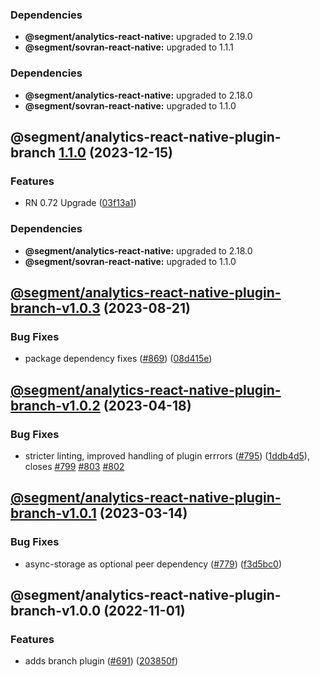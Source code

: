 ### Dependencies

* **@segment/analytics-react-native:** upgraded to 2.19.0
* **@segment/sovran-react-native:** upgraded to 1.1.1

### Dependencies

* **@segment/analytics-react-native:** upgraded to 2.18.0
* **@segment/sovran-react-native:** upgraded to 1.1.0

## @segment/analytics-react-native-plugin-branch [1.1.0](https://github.com/segmentio/analytics-react-native/compare/@segment/analytics-react-native-plugin-branch-v1.0.3...@segment/analytics-react-native-plugin-branch-v1.1.0) (2023-12-15)


### Features

* RN 0.72 Upgrade ([03f13a1](https://github.com/segmentio/analytics-react-native/commit/03f13a19c79d8aaad726639de5f0327c748fed1f))



### Dependencies

* **@segment/analytics-react-native:** upgraded to 2.18.0
* **@segment/sovran-react-native:** upgraded to 1.1.0

## [@segment/analytics-react-native-plugin-branch-v1.0.3](https://github.com/segmentio/analytics-react-native/compare/@segment/analytics-react-native-plugin-branch-v1.0.2...@segment/analytics-react-native-plugin-branch-v1.0.3) (2023-08-21)


### Bug Fixes

* package dependency fixes ([#869](https://github.com/segmentio/analytics-react-native/issues/869)) ([08d415e](https://github.com/segmentio/analytics-react-native/commit/08d415e3b1cfd8499f5f6984f2859a30a851da12))

## [@segment/analytics-react-native-plugin-branch-v1.0.2](https://github.com/segmentio/analytics-react-native/compare/@segment/analytics-react-native-plugin-branch-v1.0.1...@segment/analytics-react-native-plugin-branch-v1.0.2) (2023-04-18)


### Bug Fixes

* stricter linting, improved handling of plugin errrors ([#795](https://github.com/segmentio/analytics-react-native/issues/795)) ([1ddb4d5](https://github.com/segmentio/analytics-react-native/commit/1ddb4d571df794bc7eaa5c5302ed27b90faf9a73)), closes [#799](https://github.com/segmentio/analytics-react-native/issues/799) [#803](https://github.com/segmentio/analytics-react-native/issues/803) [#802](https://github.com/segmentio/analytics-react-native/issues/802)

## [@segment/analytics-react-native-plugin-branch-v1.0.1](https://github.com/segmentio/analytics-react-native/compare/@segment/analytics-react-native-plugin-branch-v1.0.0...@segment/analytics-react-native-plugin-branch-v1.0.1) (2023-03-14)


### Bug Fixes

* async-storage as optional peer dependency ([#779](https://github.com/segmentio/analytics-react-native/issues/779)) ([f3d5bc0](https://github.com/segmentio/analytics-react-native/commit/f3d5bc024fe3ae988386aac8b9f6f3fc6d84677a))

## @segment/analytics-react-native-plugin-branch-v1.0.0 (2022-11-01)


### Features

* adds branch plugin ([#691](https://github.com/segmentio/analytics-react-native/issues/691)) ([203850f](https://github.com/segmentio/analytics-react-native/commit/203850fd8436279d2cc5aaa82a002dfa7f2a6baf))
